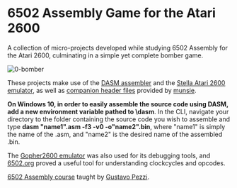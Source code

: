 # 6502 Assembly Game for the Atari 2600
A collection of micro-projects developed while studying 6502 Assembly for the Atari 2600, culminating in a simple yet complete bomber game.

![0-bomber](https://github.com/Nico-Posateri/6502-assembly-game/assets/141705409/425c29c7-d118-4841-a713-c0e0aa15c00e)

These projects make use of the [DASM assembler](https://dasm-assembler.github.io/) and the [Stella Atari 2600 emulator](https://stella-emu.github.io/), as well as [companion header files](https://github.com/munsie/dasm/tree/master/machines/atari2600) provided by [munsie](https://github.com/munsie).

**On Windows 10, in order to easily assemble the source code using DASM, add a new environment variable pathed to \dasm**. In the CLI, navigate your directory to the folder containing the source code you wish to assemble and type **dasm "name1".asm -f3 -v0 -o"name2".bin**, where "name1" is simply the name of the .asm, and "name2" is the desired name of the assembled .bin.

The [Gopher2600 emulator](https://github.com/JetSetIlly/Gopher2600) was also used for its debugging tools, and [6502.org](http://www.6502.org/tutorials/6502opcodes.html) proved a useful tool for understanding clockcycles and opcodes.

[6502 Assembly course](https://www.udemy.com/course/programming-games-for-the-atari-2600/) taught by [Gustavo Pezzi](https://github.com/gustavopezzi).

